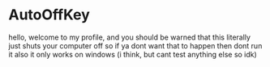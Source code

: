 # AutoOffKey
hello, welcome to my profile, and you should be warned that this literally just shuts your computer off so if ya dont want that to happen then dont run it
also it only works on windows (i think, but cant test anything else so idk)
